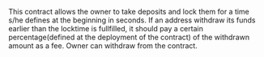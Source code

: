 This contract allows the owner to take deposits and lock them for a time s/he defines at the beginning in seconds. If an address withdraw its funds earlier than the locktime is fullfilled, it should pay a certain percentage(defined at the deployment of the contract) of the withdrawn amount as a fee. Owner can withdraw from the contract.
